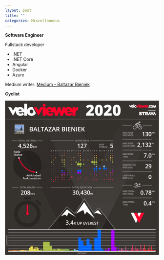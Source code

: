 ```yaml
---
layout: post
title: ""
categories: Miscellaneous
---
```

<b>Software Engineer</b> 
  
Fullstack developer
<ul>
    <li>.NET</li>
    <li>.NET Core</li>
    <li>Angular</li>
    <li>Docker</li>
  <li>Azure</li>
</ul>

Medium writer:
<a href="https://medium.com/@baltazar.bieniek">Medium - Baltazar Bieniek</a>
  
<b>Cyclist</b>
  
<div>
    <img src="images/veloviewer.png"/>
</div>
